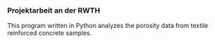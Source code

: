 ### Projektarbeit an der RWTH
This program written in Python analyzes the porosity data from textile reinforced concrete samples. 